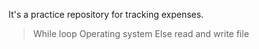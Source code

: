It's a practice repository for tracking expenses.

> While loop
> Operating system
> Else
> read and write file